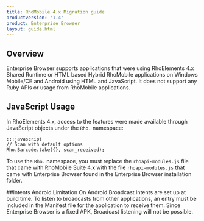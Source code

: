 ```yaml
---
title: RhoMobile 4.x Migration guide
productversion: '1.4'
product: Enterprise Browser
layout: guide.html
---
```


## Overview
Enterprise Browser supports applications that were using RhoElements 4.x Shared Runtime or HTML based Hybrid RhoMobile applications on Windows Mobile/CE and Android using HTML and JavaScript. It does not support any Ruby APIs or usage from RhoMobile applications. 

## JavaScript Usage
In RhoElements 4.x, access to the features were made available through JavaScript objects under the `Rho.` namespace:

	:::javascript
	// Scan with default options
	Rho.Barcode.take({}, scan_received);

To use the `Rho.` namespace, you must replace the `rhoapi-modules.js` file that came with RhoMobile Suite 4.x with the file `rhoapi-modules.js` that came with Enterprise Browser found in the Enterprise Browser installation folder.

<!-- > TBD Insert Screen Shot	 -->
##Intents Android Limitation
On Android Broadcast Intents are set up at build time. To listen to broadcasts from other applications, an entry must be included in the Manifest file for the application to receive them. Since Enterprise Browser is a fixed APK, Broadcast listening will not be possible. 



